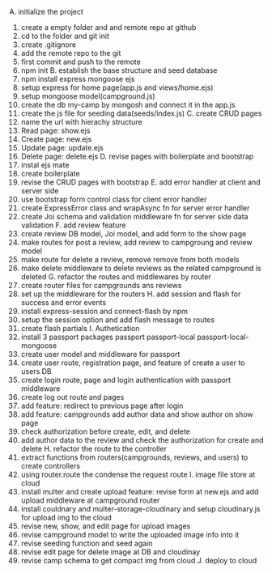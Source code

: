 A. initialize the project
1. create a empty folder and and remote repo at github
2. cd to the folder and git init
3. create .gitignore
4. add the remote repo to the git
5. first commit and push to the remote
6. npm init
B. establish the base structure and seed database
1. npm install express mongoose ejs
2. setup express for home page(app.js and views/home.ejs)
3. setup mongoose model(campground.js)
4. create the db my-camp by mongosh and connect it in the app.js
5. create the js file for seeding data(seeds/index.js)
C. create CRUD pages
1. name the url with hierachy structure
2. Read page: show.ejs
3. Create page: new.ejs
4. Update page: update.ejs
5. Delete page: delete.ejs
D. revise pages with boilerplate and bootstrap
1. instal ejs mate
2. create boilerplate
3. revise the CRUD pages with bootstrap
E. add error handler at client and server side
1. use bootstrap form control class for client error handler
2. create ExpressError class and wrapAsync fn for server error handler
3. create Joi schema and validation middleware fn for server side data validation
F. add review feature
1. create review DB model, Joi model, and add form to the show page
2. make routes for post a review, add review to campgroung and review model
3. make route for delete a review, remove remove from both models
4. make delete middleware to delete reviews as the related campground is deleted
G. refactor the routes and middlewares by router
1. create router files for campgrounds ans reviews
2. set up the middleware for the routers
H. add session and flash for success and error events
1. install express-session and connect-flash by npm
2. setup the session option and add flash message to routes
3. create flash partials
I. Authetication
1. install 3 passport packages passport passport-local passport-local-mongoose
2. create user model and middleware for passport
3. create user route, registration page, and feature of create a user to users DB
4. create login route, page and login authentication with passport middleware
5. create log out route and pages
6. add feature: redirect to previous page after login
7. add feature: campgrounds add author data and show author on show page
8. check authorization before create, edit, and delete
9. add author data to the review and check the authorization for create and delete
H. refactor the route to the controller
1. extract functions from routers(campgrounds, reviews, and users) to create controllers
2. using router.route the condense the request route
I. image file store at cloud
1. install multer and create upload feature: revise form at new.ejs and add upload middleware at campground router
2. install couldnary and multer-storage-cloudinary and setup cloudinary.js for upload img to the cloud
3. revise new, show, and edit page for upload images
4. revise campground model to write the uploaded image info into it
5. revise seeding function and seed again
6. revise edit page for delete image at DB and cloudinay
7. revise camp schema to get compact img from cloud
J. deploy to cloud
